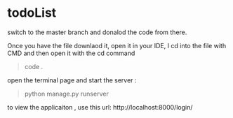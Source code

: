 # todoList

switch to the master branch and donalod the code from there.

Once you have the file downlaod it, open it in your IDE, I cd into the file with CMD and then open it with the cd command
>code .

open the terminal page and start the server :
> python manage.py runserver
 
to view the applicaiton ,
use this url:
http://localhost:8000/login/
